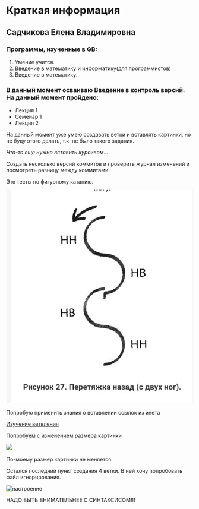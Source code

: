 # Краткая информация 

 ## **Садчикова Елена Владимировна**

### Программы, изученные в GB:
1. Умение учится.
2. Введение в математику и информатику(для программистов)
3. Введение в математику.

### В данный момент осваиваю Введение в контроль версий. На данный момент пройдено:
* Лекция 1
* Семенар 1
* Лекция 2

На данный момент уже умею создавать ветки и вставлять картинки, но не буду этого делать, т.к. не было такого задания.

*Что-то еще нужно вставить курсивом...*

Создать несколько версий коммитов и проверить журнал изменений и посмотреть разницу между коммитами. 

Это тесты по фигурному катанию.

![картинка](scrinshot.jpg)

Попробую применить знания о вставлении ссылок из инета

[Изучение ветвления](https://learngitbranching.js.org/?locale=ru_RU)


Попробуем с изменением размера картинки

<img src = "https://attuale.ru/wp-content/uploads/2018/06/tomswallpapers.com-15649.jpg" widch= "100px">


По-моему размер картинки не меняется.

Остался последний пункт создания 4 ветки. В ней хочу попробовать файл игнорирования.

![настроение](Настроение.jpg) 

НАДО БЫТЬ ВНИМАТЕЛЬНЕЕ С СИНТАКСИСОМ!!!